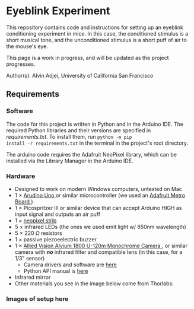 # Eyeblink Experiment

This repository contains code and instructions for setting up an eyeblink conditioning experiment in mice. In this case, the conditioned stimulus is a short musical tone, 
and the unconditioned stimulus is a short puff of air to the mouse's eye.

This page is a work in progress, and will be updated as the project progresses.

Author(s): Alvin Adjei, University of California San Francisco

## Requirements
### Software
The code for this project is written in Python and in the Arduino IDE. The required Python libraries and their versions are specified in _requirements.txt_.
To install them, run <code>python -m pip install -r requirements.txt</code>
in the terminal in the project's root directory.

The arduino code requires the Adafruit NeoPixel library, which can be installed via the Library Manager in the Arduino IDE.

### Hardware
- Designed to work on modern Windows computers, untested on Mac
- 1 $\times$
  <a href="https://store.arduino.cc/products/arduino-uno-rev3?srsltid=AfmBOophdIvm8RfX5799wr4zovlr1sxV1jH-H7QClWuCym0v6gZN2AgC">
    Arudino Uno
  </a>
  or similar microcontroller (we used an
  <a href="https://www.adafruit.com/product/2488">
    Adafruit Metro Board
  </a>)
- 1 $\times$ Picospritzer III or similar device that can accept Arduino HIGH as input signal and outputs an air puff
- 1 $\times$
  <a href="https://www.adafruit.com/product/1426">
    neopixel strip
  </a>
- 5 $\times$ infrared LEDs (the ones we used emit light w/ 850nm wavelength)
- 5 $\times$ 220 $\Omega$ resistors
- 1 $\times$ passive piezoeelectric buzzer
- 1 $\times$
  <a href="https://www.edmundoptics.com/p/allied-vision-alvium-1800-u-120m-13-12mp-c-mount-usb-31-monochrome-camera/48262/">
    Allied Vision Alvium 1800 U-120m Monochrome Camera
  </a>,
  or similar camera with ___no___ infrared filter and compatible lens (in this case, for a 1/3" sensor)
  - Camera drivers and software are <a href="https://www.alliedvision.com/en/products/software/" target="_blank">here</a>
  - Python API manual is <a href="https://docs.alliedvision.com/Vimba_X/Vimba_X_DeveloperGuide/pythonAPIManual.html">here</a>
- Infrared mirror
- Other materials you see in the image below come from Thorlabs:

### Images of setup here

